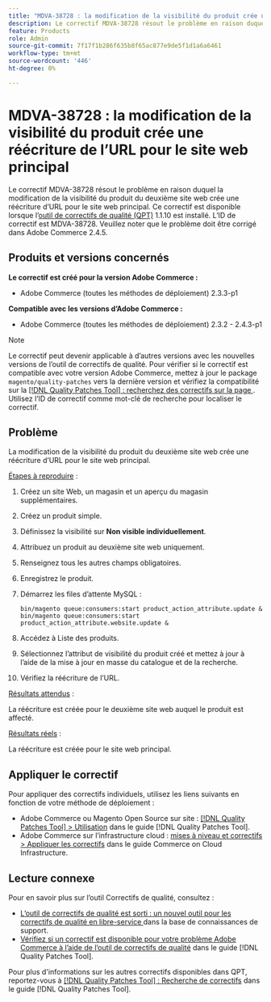 ```yaml
---
title: "MDVA-38728 : la modification de la visibilité du produit crée une réécriture de l’URL pour le site web principal"
description: Le correctif MDVA-38728 résout le problème en raison duquel la modification de la visibilité du produit du deuxième site web crée une réécriture d’URL pour le site web principal. Ce correctif est disponible lorsque l’[outil de correctifs de qualité (QPT)](https://experienceleague.adobe.com/fr/docs/commerce-knowledge-base/kb/announcements/commerce-announcements/magento-quality-patches-released-new-tool-to-self-serve-quality-patches) 1.1.10 est installé. L’ID de correctif est MDVA-38728. Veuillez noter que le problème doit être corrigé dans Adobe Commerce 2.4.5.
feature: Products
role: Admin
source-git-commit: 7f17f1b286f635b8f65ac877e9de5f1d1a6a6461
workflow-type: tm+mt
source-wordcount: '446'
ht-degree: 0%

---
```


# MDVA-38728 : la modification de la visibilité du produit crée une réécriture de l’URL pour le site web principal

Le correctif MDVA-38728 résout le problème en raison duquel la modification de la visibilité du produit du deuxième site web crée une réécriture d’URL pour le site web principal. Ce correctif est disponible lorsque l’[outil de correctifs de qualité (QPT)](https://experienceleague.adobe.com/fr/docs/commerce-knowledge-base/kb/announcements/commerce-announcements/magento-quality-patches-released-new-tool-to-self-serve-quality-patches) 1.1.10 est installé. L’ID de correctif est MDVA-38728. Veuillez noter que le problème doit être corrigé dans Adobe Commerce 2.4.5.

## Produits et versions concernés

**Le correctif est créé pour la version Adobe Commerce :**

* Adobe Commerce (toutes les méthodes de déploiement) 2.3.3-p1

**Compatible avec les versions d’Adobe Commerce :**

* Adobe Commerce (toutes les méthodes de déploiement) 2.3.2 - 2.4.3-p1

>[!NOTE]
>
>Le correctif peut devenir applicable à d’autres versions avec les nouvelles versions de l’outil de correctifs de qualité. Pour vérifier si le correctif est compatible avec votre version Adobe Commerce, mettez à jour le package `magento/quality-patches` vers la dernière version et vérifiez la compatibilité sur la [[!DNL Quality Patches Tool] : recherchez des correctifs sur la page ](https://experienceleague.adobe.com/fr/docs/commerce-knowledge-base/kb/announcements/commerce-announcements/magento-quality-patches-released-new-tool-to-self-serve-quality-patches). Utilisez l’ID de correctif comme mot-clé de recherche pour localiser le correctif.

## Problème

La modification de la visibilité du produit du deuxième site web crée une réécriture d’URL pour le site web principal.

<u>Étapes à reproduire</u> :

1. Créez un site Web, un magasin et un aperçu du magasin supplémentaires.
1. Créez un produit simple.
1. Définissez la visibilité sur **Non visible individuellement**.
1. Attribuez un produit au deuxième site web uniquement.
1. Renseignez tous les autres champs obligatoires.
1. Enregistrez le produit.
1. Démarrez les files d’attente MySQL :

   ```mysql
   bin/magento queue:consumers:start product_action_attribute.update &
   bin/magento queue:consumers:start product_action_attribute.website.update &
   ```

1. Accédez à Liste des produits.
1. Sélectionnez l’attribut de visibilité du produit créé et mettez à jour à l’aide de la mise à jour en masse du catalogue et de la recherche.
1. Vérifiez la réécriture de l’URL.

<u>Résultats attendus</u> :

La réécriture est créée pour le deuxième site web auquel le produit est affecté.

<u>Résultats réels</u> :

La réécriture est créée pour le site web principal.

## Appliquer le correctif

Pour appliquer des correctifs individuels, utilisez les liens suivants en fonction de votre méthode de déploiement :

* Adobe Commerce ou Magento Open Source sur site : [[!DNL Quality Patches Tool] > Utilisation](/help/tools/quality-patches-tool/usage.md) dans le guide [!DNL Quality Patches Tool].
* Adobe Commerce sur l’infrastructure cloud : [mises à niveau et correctifs > Appliquer les correctifs](https://experienceleague.adobe.com/docs/commerce-cloud-service/user-guide/develop/upgrade/apply-patches.html?lang=fr) dans le guide Commerce on Cloud Infrastructure.

## Lecture connexe

Pour en savoir plus sur l’outil Correctifs de qualité, consultez :

* [ L’outil de correctifs de qualité est sorti : un nouvel outil pour les correctifs de qualité en libre-service ](https://experienceleague.adobe.com/fr/docs/commerce-knowledge-base/kb/announcements/commerce-announcements/magento-quality-patches-released-new-tool-to-self-serve-quality-patches) dans la base de connaissances de support.
* [Vérifiez si un correctif est disponible pour votre problème Adobe Commerce à l’aide de l’outil de correctifs de qualité](/help/tools/quality-patches-tool/patches-available-in-qpt/check-patch-for-magento-issue-with-magento-quality-patches.md) dans le guide [!DNL Quality Patches Tool].

Pour plus d&#39;informations sur les autres correctifs disponibles dans QPT, reportez-vous à [[!DNL Quality Patches Tool] : Recherche de correctifs](https://experienceleague.adobe.com/tools/commerce-quality-patches/index.html?lang=fr) dans le guide [!DNL Quality Patches Tool].
